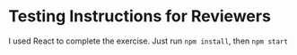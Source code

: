 # Testing Instructions for Reviewers

I used React to complete the exercise. Just run `npm install`, then `npm start`